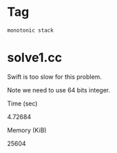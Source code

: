 # Tag

`monotonic stack`

# solve1.cc

Swift is too slow for this problem.

Note we need to use 64 bits integer.

Time (sec)

4.72684

Memory (KiB)

25604
